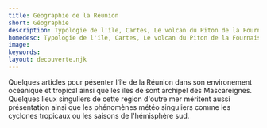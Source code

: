 ```yaml
---
title: Géographie de la Réunion
short: Géographie
description: Typologie de l'île, Cartes, Le volcan du Piton de la Fournaise, les cyclones, sites caractéristiques
homedesc: Typologie de l'île, Cartes, Le volcan du Piton de la Fournaise, les cyclones, sites caractéristiques
image:
keywords:
layout: decouverte.njk
---
```


Quelques articles pour pésenter l'île de la Réunion dans son environement océanique et tropical ainsi que les îles de sont archipel des Mascareignes. Quelques lieux singuliers de cette région d'outre mer méritent aussi présentation ainsi que les phénomènes météo singuliers comme les cyclones tropicaux ou les saisons de l'hémisphère sud.
